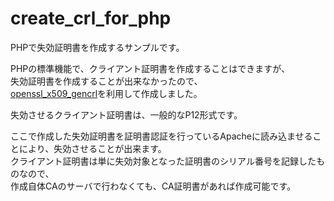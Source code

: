 # create_crl_for_php
PHPで失効証明書を作成するサンプルです。

PHPの標準機能で、クライアント証明書を作成することはできますが、  
失効証明書を作成することが出来なかったので、  
[openssl_x509_gencrl](https://github.com/ukrbublik/openssl_x509_gencrl)を利用して作成しました。

失効させるクライアント証明書は、一般的なP12形式です。

ここで作成した失効証明書を証明書認証を行っているApacheに読み込ませることにより、失効させることが出来ます。  
クライアント証明書は単に失効対象となった証明書のシリアル番号を記録したものなので、  
作成自体CAのサーバで行わなくても、CA証明書があれば作成可能です。


